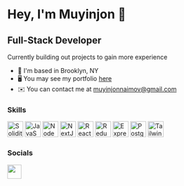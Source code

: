 Hey, I'm Muyinjon 👋
======================================================================================================================================
Full-Stack Developer
------------------------

Currently building out projects to gain more experience

* 🗽  I'm based in Brooklyn, NY
* 🖥️  You may see my portfolio [here](http://danielcranney.com)
* ✉️  You can contact me at [muyinjonnaimov@gmail.com](mailto:muyinjonnaimov@gmail.com)

### Skills
<p align="left">
  <img src="https://cdn.icon-icons.com/icons2/2107/PNG/512/file_type_solidity_icon_130156.png" width="36" height="36" alt="Solidity" />
  <img src="https://raw.githubusercontent.com/danielcranney/readme-generator/main/public/icons/skills/javascript-colored.svg" width="36" height="36" alt="JavaScript" />
  <img src="https://raw.githubusercontent.com/danielcranney/readme-generator/main/public/icons/skills/nodejs-colored.svg" width="36" height="36" alt="NodeJS" />
  <img src="https://raw.githubusercontent.com/danielcranney/readme-generator/main/public/icons/skills/nextjs-colored-dark.svg" width="36" height="36" alt="NextJS" />
  <img src="https://raw.githubusercontent.com/danielcranney/readme-generator/main/public/icons/skills/react-colored.svg" width="36" height="36" alt="React" />
  <img src="https://raw.githubusercontent.com/danielcranney/readme-generator/main/public/icons/skills/redux-colored.svg" width="36" height="36" alt="Redux" />
  <img src="https://raw.githubusercontent.com/danielcranney/readme-generator/main/public/icons/skills/express-colored-dark.svg" width="36" height="36" alt="ExpressJS" />
  <img src="https://raw.githubusercontent.com/danielcranney/readme-generator/main/public/icons/skills/postgresql-colored.svg" width="36" height="36" alt="PostgreSQL" />
  <img src="https://raw.githubusercontent.com/danielcranney/readme-generator/main/public/icons/skills/tailwindcss-colored.svg" width="36" height="36" alt="TailwindCSS"/>
</p>

### Socials
<p align="left">
  <a href="https://www.linkedin.com/in/muyinjon/" target="_blank" rel="noreferrer"><img src="https://raw.githubusercontent.com/danielcranney/readme-generator/main/public/icons/socials/linkedin.svg" width="32" height="32" /></a>
</p>

